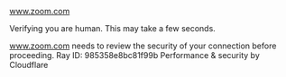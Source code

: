 www.zoom.com

Verifying you are human. This may take a few seconds.

www.zoom.com needs to review the security of your connection before proceeding.
Ray ID: 985358e8bc81f99b
Performance & security by Cloudflare